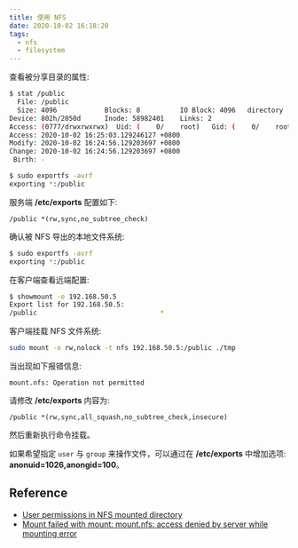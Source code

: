 ```yaml
---
title: 使用 NFS
date: 2020-10-02 16:18:20
tags:
  - nfs
  - filesystem
---
```


查看被分享目录的属性:

``` bash
$ stat /public
  File: /public
  Size: 4096            Blocks: 8          IO Block: 4096   directory
Device: 802h/2050d      Inode: 58982401    Links: 2
Access: (0777/drwxrwxrwx)  Uid: (    0/    root)   Gid: (    0/    root)
Access: 2020-10-02 16:25:03.129246127 +0800
Modify: 2020-10-02 16:24:56.129203697 +0800
Change: 2020-10-02 16:24:56.129203697 +0800
 Birth: -
```

``` bash
$ sudo exportfs -avrf
exporting *:/public
```

服务端 **/etc/exports** 配置如下:

``` text
/public *(rw,sync,no_subtree_check)
```

确认被 NFS 导出的本地文件系统:

``` bash
$ sudo exportfs -avrf
exporting *:/public
```

在客户端查看远端配置:

``` bash
$ showmount -e 192.168.50.5
Export list for 192.168.50.5:
/public                               *
```

客户端挂载 NFS 文件系统:

``` bash
sudo mount -o rw,nolock -t nfs 192.168.50.5:/public ./tmp
```

当出现如下报错信息:

``` text
mount.nfs: Operation not permitted
```

请修改 **/etc/exports** 内容为:

``` text
/public *(rw,sync,all_squash,no_subtree_check,insecure)
```

然后重新执行命令挂载。

如果希望指定 `user` 与 `group` 来操作文件，可以通过在 **/etc/exports** 中增加选项: **anonuid=1026,anongid=100**。

## Reference

* [User permissions in NFS mounted directory](https://unix.stackexchange.com/questions/252812/user-permissions-in-nfs-mounted-directory)
* [Mount failed with mount: mount.nfs: access denied by server while mounting error](https://access.redhat.com/solutions/3773891)

